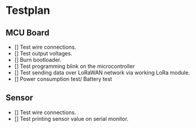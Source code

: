 # Testplan
 
## MCU Board

- [] Test wire connections.
- [] Test output voltages.
- [] Burn bootloader.
- [] Test programming blink on the microcontroller
- [] Test sending data over LoRaWAN network via working LoRa module.
- [] Power consumption test/ Battery test

## Sensor
- [] Test wire connections.
- [] Test printing sensor value on serial monitor.